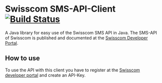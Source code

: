 # Swisscom SMS-API-Client [![Build Status](https://travis-ci.org/rufer7/swisscom-sms-api-client.svg)](https://travis-ci.org/rufer7/swisscom-sms-api-client)

A Java library for easy use of the Swisscom SMS API in Java.
The SMS-API of Swisscom is published and documented at the [Swisscom Developer Portal](https://developer.swisscom.com/).

## How to use

To use the API with this client you have to register at the [Swisscom developer portal](https://developer.swisscom.com/) and create an API-Key.